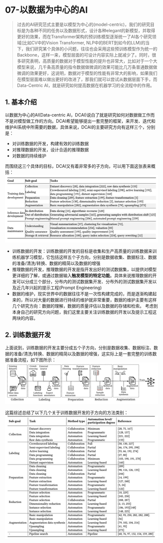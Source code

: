 # 07-以数据为中心的AI

> 过去的AI研究范式主要是以模型为中心的(model-centric)，我们的研究目标是为各种不同的任务以及数据形式，设计各种elegant的新模型，并取得更好的效果，而在Transformer架构的预训练模型逐渐统一了AI各个研究领域(比如CV中的Vision Transformer, NLP中的BERT到如今的LLM)的当下，我们研究某个具体的小问题，往往也会采用这些预训练模型作为统一的Backbone，这样一来，模型层面的可设计内容实际上就减少了。同时，很多研究表明，高质量的数据对于模型性能的提升也非常大，比如对于一个大模型来说，几千条高质量的指令数据做微调的效果可能比几万条普通数据做微调的效果更好，这说明，数据对于模型的性能有非常大的影响，如果我们在模型层面难以做出更好的改进了，那我们就可以尝试从数据层面下手，而Data-Centric AI，就是研究如何提高数据在机器学习的全流程中的作用。


## 1. 基本介绍
以数据为中心的AI(Data-centric AI，DCAI)说白了就是研究如何对数据做工作而不是对模型做工作的方向。DCAI希望能够提出一套完整的框架，来开发、迭代和维护AI系统中所需要的数据，具体来说，DCAI的主要研究方向有这样三个，分别是：
- 对训练数据的开发，构建有效的训练数据
- 对推理数据的开发，设计合适的推理数据
- 对数据的持续维护

而围绕这三个具体的目标，DCAI又有着非常多的子方向，可以用下面这张表来概括：
![](resources/Pasted%20image%2020230717174138.png)
- 训练数据的开发：训练数据的开发的目标是收集和生产高质量的训练数据来训练机器学习模型，它包括这样五个子方向，分别是数据收集、数据标注、数据的准备/清洗/转换、数据的精简以及数据的增强
- 推理数据的开发，推理数据的开发是指开发出好的测试数据集，以提供对模型更详细的了解，或通过数据输入**触发模型的特定功能**。具体来说推理数据的开发可以分成三个部分，分布内的测试数据集开发、分布外的测试数据集开发以及近几年兴起的提示工程(Prompt Engineering)
- 数据的维护，现实世界中的数据往往不是一次性构建完成的，而是逐渐构建起来的，所以对大量的数据进行持续的维护就非常重要，数据的维护主要有这样几个研究方向：数据的理解，数据的质量评估以及数据的存储和检索。
考虑到本身自己的研究方向问题，我们这里主要关注训练数据的开发以及提示工程这两块的内容。

## 2. 训练数据开发
上面说到，训练数据的开发主要分成五个子方向，分别是数据收集、数据标注、数据的准备/清洗/转换、数据的精简以及数据的增强，这实际上是一套完整的训练数据准备流程，如下图所示：
![](resources/Pasted%20image%2020230718175438.png)

这篇综述总结了以下几个关于训练数据开发的子方向的方法类别：
![](resources/Pasted%20image%2020230718180902.png)